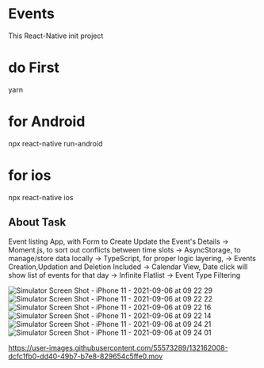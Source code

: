 
# Events
This React-Native init project

# do First
yarn

# for Android
npx react-native run-android

# for ios
npx react-native ios

## About Task

Event listing App, with Form to Create Update the Event's Details
 -> Moment.js, to sort out conflicts between time slots
 -> AsyncStorage, to manage/store data locally
 -> TypeScript, for proper logic layering,
 -> Events Creation,Updation and Deletion Included
 -> Calendar View, Date click will show list of events for that day
 -> Infinite Flatlist
 -> Event Type Filtering

![Simulator Screen Shot - iPhone 11 - 2021-09-06 at 09 22 29](https://user-images.githubusercontent.com/55573289/132160308-52c13725-1298-4693-8aba-ef0c03be79e9.png)
![Simulator Screen Shot - iPhone 11 - 2021-09-06 at 09 22 22](https://user-images.githubusercontent.com/55573289/132160314-b74cdf24-a1e1-4f5f-b79b-0f74b00c9086.png)
![Simulator Screen Shot - iPhone 11 - 2021-09-06 at 09 22 16](https://user-images.githubusercontent.com/55573289/132160315-28e3bcc9-f77a-4205-839c-c49951865042.png)
![Simulator Screen Shot - iPhone 11 - 2021-09-06 at 09 22 14](https://user-images.githubusercontent.com/55573289/132160317-aa14ce9d-535a-4392-972d-26fefde54f84.png)
![Simulator Screen Shot - iPhone 11 - 2021-09-06 at 09 24 21](https://user-images.githubusercontent.com/55573289/132160411-adc84a93-f81b-4fb5-846f-afbb747625fb.png)
![Simulator Screen Shot - iPhone 11 - 2021-09-06 at 09 24 01](https://user-images.githubusercontent.com/55573289/132160415-03a0ae29-667e-43ca-8ab2-fca132b1cda7.png)


https://user-images.githubusercontent.com/55573289/132162008-dcfc1fb0-dd40-49b7-b7e8-829654c5ffe0.mov

